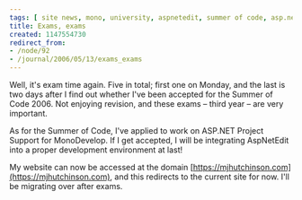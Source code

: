 ```yaml
---
tags: [ site news, mono, university, aspnetedit, summer of code, asp.net, exams ]
title: Exams, exams
created: 1147554730
redirect_from:
- /node/92
- /journal/2006/05/13/exams_exams
---
```

Well, it's exam time again. Five in total; first one on Monday, and the last is
two days after I find out whether I've been accepted for the Summer of Code 2006.
Not enjoying revision, and these exams &ndash; third year &ndash; are very
important.<!--break-->

As for the Summer of Code, I've applied to work on ASP.NET Project Support for
MonoDevelop. If I get accepted, I will be integrating AspNetEdit into a proper
development environment at last!

My website can now be accessed at the domain
[https://mjhutchinson.com](https://mjhutchinson.com), and this redirects to the
current site for now. I'll be migrating over after exams.